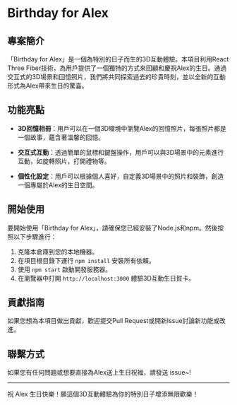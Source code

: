 # Birthday for Alex

## 專案簡介

「Birthday for Alex」是一個為特別的日子而生的3D互動體驗。本項目利用React Three Fiber技術，為用戶提供了一個獨特的方式來回顧和慶祝Alex的生日。通過交互式的3D場景和回憶照片，我們將共同探索過去的珍貴時刻，並以全新的互動形式為Alex帶來生日的驚喜。

## 功能亮點

- **3D回憶相冊**：用戶可以在一個3D環境中瀏覽Alex的回憶照片，每張照片都是一個故事，蘊含著溫馨的回憶。

- **交互式互動**：透過簡單的鼠標和鍵盤操作，用戶可以與3D場景中的元素進行互動，如旋轉照片，打開禮物等。

- **個性化設定**：用戶可以根據個人喜好，自定義3D場景中的照片和裝飾，創造一個專屬於Alex的生日空間。

## 開始使用

要開始使用「Birthday for Alex」，請確保您已經安裝了Node.js和npm。然後按照以下步驟進行：

1. 克隆本倉庫到您的本地機器。
2. 在項目根目錄下運行 `npm install` 安裝所有依賴。
3. 使用 `npm start` 啟動開發服務器。
4. 在瀏覽器中打開 `http://localhost:3000` 體驗3D互動生日賀卡。

## 貢獻指南

如果您想為本項目做出貢獻，歡迎提交Pull Request或開新Issue討論新功能或改進。

## 聯繫方式

如果您有任何問題或想要直接為Alex送上生日祝福，請發送 issue~!

---

祝 Alex 生日快樂！願這個3D互動體驗為你的特別日子增添無限歡樂！

